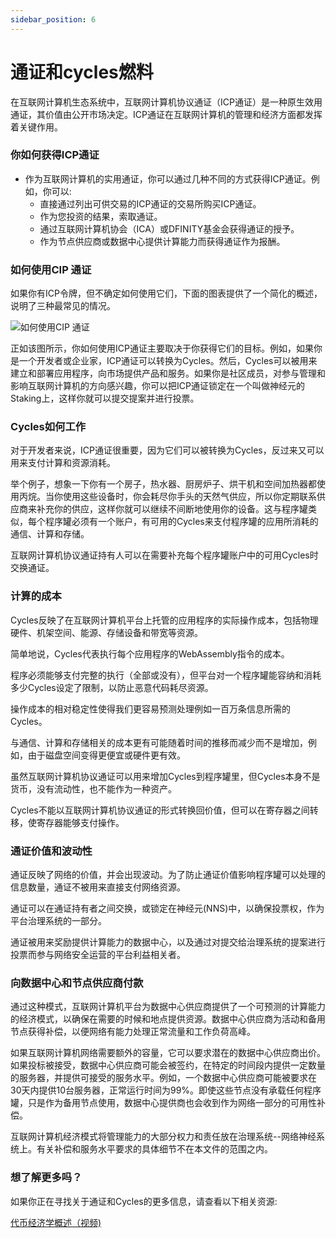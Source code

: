 ```yaml
---
sidebar_position: 6
---
```


#  通证和cycles燃料

在互联网计算机生态系统中，互联网计算机协议通证（ICP通证）是一种原生效用通证，其价值由公开市场决定。ICP通证在互联网计算机的管理和经济方面都发挥着关键作用。

### 你如何获得ICP通证

+ 作为互联网计算机的实用通证，你可以通过几种不同的方式获得ICP通证。例如，你可以:
    + 直接通过列出可供交易的ICP通证的交易所购买ICP通证。
    + 作为您投资的结果，索取通证。
    + 通过互联网计算机协会（ICA）或DFINITY基金会获得通证的授予。
    + 作为节点供应商或数据中心提供计算能力而获得通证作为报酬。

### 如何使用CIP 通证

如果你有ICP令牌，但不确定如何使用它们，下面的图表提供了一个简化的概述，说明了三种最常见的情况。

![如何使用CIP 通证](https://gateway.pinata.cloud/ipfs/QmTz922jUcF9u3PFxpAhuSHUhwfLyc8k3E6VE3pPTwAQaS)


正如该图所示，你如何使用ICP通证主要取决于你获得它们的目标。例如，如果你是一个开发者或企业家，ICP通证可以转换为Cycles。然后，Cycles可以被用来建立和部署应用程序，向市场提供产品和服务。如果你是社区成员，对参与管理和影响互联网计算机的方向感兴趣，你可以把ICP通证锁定在一个叫做神经元的Staking上，这样你就可以提交提案并进行投票。

### Cycles如何工作

对于开发者来说，ICP通证很重要，因为它们可以被转换为Cycles，反过来又可以用来支付计算和资源消耗。

举个例子，想象一下你有一个房子，热水器、厨房炉子、烘干机和空间加热器都使用丙烷。当你使用这些设备时，你会耗尽你手头的天然气供应，所以你定期联系供应商来补充你的供应，这样你就可以继续不间断地使用你的设备。这与程序罐类似，每个程序罐必须有一个账户，有可用的Cycles来支付程序罐的应用所消耗的通信、计算和存储。

互联网计算机协议通证持有人可以在需要补充每个程序罐账户中的可用Cycles时交换通证。


### 计算的成本

Cycles反映了在互联网计算机平台上托管的应用程序的实际操作成本，包括物理硬件、机架空间、能源、存储设备和带宽等资源。

简单地说，Cycles代表执行每个应用程序的WebAssembly指令的成本。

程序必须能够支付完整的执行（全部或没有），但平台对一个程序罐能容纳和消耗多少Cycles设定了限制，以防止恶意代码耗尽资源。

操作成本的相对稳定性使得我们更容易预测处理例如一百万条信息所需的Cycles。

与通信、计算和存储相关的成本更有可能随着时间的推移而减少而不是增加，例如，由于磁盘空间变得更便宜或硬件更有效。

虽然互联网计算机协议通证可以用来增加Cycles到程序罐里，但Cycles本身不是货币，没有流动性，也不能作为一种资产。

Cycles不能以互联网计算机协议通证的形式转换回价值，但可以在寄存器之间转移，使寄存器能够支付操作。


### 通证价值和波动性


通证反映了网络的价值，并会出现波动。为了防止通证价值影响程序罐可以处理的信息数量，通证不被用来直接支付网络资源。

通证可以在通证持有者之间交换，或锁定在神经元(NNS)中，以确保投票权，作为平台治理系统的一部分。

通证被用来奖励提供计算能力的数据中心，以及通过对提交给治理系统的提案进行投票而参与网络安全运营的平台利益相关者。


### 向数据中心和节点供应商付款

通过这种模式，互联网计算机平台为数据中心供应商提供了一个可预测的计算能力的经济模式，以确保在需要的时候和地点提供资源。数据中心供应商为活动和备用节点获得补偿，以便网络有能力处理正常流量和工作负荷高峰。

如果互联网计算机网络需要额外的容量，它可以要求潜在的数据中心供应商出价。如果投标被接受，数据中心供应商可能会被签约，在特定的时间段内提供一定数量的服务器，并提供可接受的服务水平。例如，一个数据中心供应商可能被要求在30天内提供10台服务器，正常运行时间为99%。即使这些节点没有承载任何程序罐，只是作为备用节点使用，数据中心提供商也会收到作为网络一部分的可用性补偿。

互联网计算机经济模式将管理能力的大部分权力和责任放在治理系统--网络神经系统上。有关补偿和服务水平要求的具体细节不在本文件的范围之内。


### 想了解更多吗？

如果你正在寻找关于通证和Cycles的更多信息，请查看以下相关资源:

[代币经济学概述（视频)](https://www.youtube.com/watch?v=H2p5q0PR2pc)